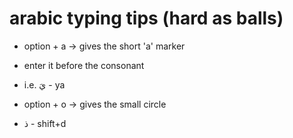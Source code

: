 # arabic typing tips (hard as balls)

- option + a -> gives the short 'a' marker
- enter it before the consonant
- i.e. يَ - ya

- option + o -> gives the small circle

- ذ - shift+d